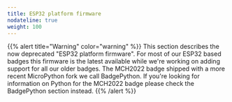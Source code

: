 ```yaml
---
title: ESP32 platform firmware
nodateline: true
weight: 100
---
```


{{% alert title="Warning" color="warning" %}}
This section describes the now deprecated "ESP32 platform firmware". For most of our ESP32 based badges this firmware is the latest available while we're working on adding support for all our older badges. The MCH2022 badge shipped with a more recent MicroPython fork we call BadgePython. If you're looking for information on Python for the MCH2022 badge please check the BadgePython section instead.
{{% /alert %}}
